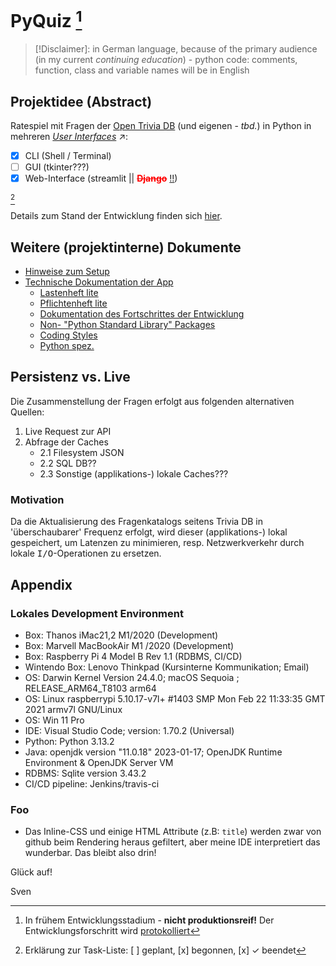 # PyQuiz <DEV> [^1]

>[!Disclaimer]: in German language, because of the primary audience (in my current <em>continuing education</em>) - python code: comments, function, class and variable names will be in English

## Projektidee (Abstract)

Ratespiel  mit Fragen der [Open Trivia DB](https://opentdb.com/) (und eigenen - <i>tbd.</i>) in Python in mehreren <i>[User Interfaces](https://en.wikipedia.org/wiki/User_interface)</i> ↗:

- [x] CLI (Shell / Terminal)
- [ ] GUI (tkinter???)
- [x] Web-Interface (streamlit || <del style="color:red;font-weight:bold">Django</del> <ins>!!</ins>)

[^2]

 Details zum Stand der Entwicklung finden sich [hier](doq/change_history.md).

## Weitere (projektinterne) Dokumente


- [Hinweise zum Setup](doq/setup.md) 
- [Technische Dokumentation der App](doq/dad.md) 
    - [Lastenheft lite](doq/reqspec.md)
    - [Pflichtenheft lite](doq/sysspec.md)
    - [Dokumentation des Fortschrittes der Entwicklung](doq/change_history.md)
    - [Non- "Python Standard Library" Packages](doq/non_psl_libs.md)
    - [Coding Styles](doq/ccc.md)
    - [Python spez.](doq/pydesign.md)


## Persistenz vs. Live

Die Zusammenstellung der Fragen erfolgt aus folgenden alternativen Quellen:

1. Live Request zur API
2. Abfrage der Caches
    - 2.1 Filesystem JSON
    - 2.2 SQL DB??
    - 2.3 Sonstige (applikations-) lokale Caches???

### Motivation

Da die Aktualisierung des Fragenkatalogs seitens Trivia DB in 'überschaubarer' Frequenz erfolgt, wird dieser (applikations-) lokal gespeichert, um Latenzen
zu minimieren, resp. Netzwerkverkehr durch lokale <kbd>I/O</kbd>-Operationen zu ersetzen.




## Appendix

### Lokales Development Environment 

 - Box: Thanos  iMac21,2 M1/2020 (Development)
 - Box: Marvell MacBookAir M1 /2020 (Development)
 - Box: Raspberry Pi 4 Model B Rev 1.1 (RDBMS, CI/CD)
 - Wintendo Box: Lenovo Thinkpad (Kursinterne Kommunikation; Email)
 - OS: Darwin Kernel Version 24.4.0; macOS Sequoia ; RELEASE_ARM64_T8103 arm64
 - OS: Linux raspberrypi 5.10.17-v7l+ #1403 SMP Mon Feb 22 11:33:35 GMT 2021 armv7l GNU/Linux
 - OS: Win 11 Pro
 - IDE: Visual Studio Code; version: 1.70.2 (Universal)
 - Python: Python 3.13.2
 - Java: openjdk version "11.0.18" 2023-01-17; OpenJDK Runtime Environment  & OpenJDK Server VM
 - RDBMS: Sqlite version 3.43.2
 - CI/CD pipeline: Jenkins/travis-ci

### Foo

- Das Inline-CSS und einige HTML Attribute (z.B: ```title```) werden zwar von github beim Rendering heraus gefiltert, aber meine IDE interpretiert das wunderbar. 
Das bleibt also drin!



Glück auf!

Sven

[^1]: In frühem Entwicklungsstadium - **nicht produktionsreif!**
Der Entwicklungsforschritt wird [protokolliert](doq/change_history.md)

[^2]: Erklärung zur Task-Liste: [ ] geplant, [x] begonnen, [x] ✓ beendet